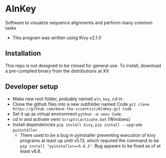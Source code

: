# AlnKey
Software to visualize sequence alignments and perform many common tasks

- This program was written using Kivy v2.1.0

## Installation
This repo is not designed to be cloned for general use. To install, download a pre-compiled binary from the distributions at XX

## Developer setup
- Make new root folder, probably named `aln_key`, cd in.
- Clone the github files into a new subfolder named Code `git clone https://github.com/dave-the-scientist/AlnKey.git Code`
- Set it up as virtual environment `python -m venv Code`.
- cd in and activate venv `Scripts\activate.bat` (Windows)
- Install dependencies `pip install kivy`, `pip install --upgrade pyinstaller`.
	- There used to be a bug in pyinstaller preventing execution of kivy programs at least up until v5.13, which required the command to be `pip install "pyinstaller==5.6.2"`. Bug appears to be fixed as of at least v6.8.